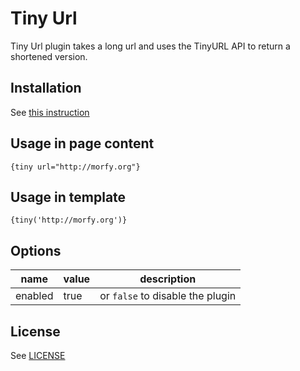# Tiny Url

Tiny Url plugin takes a long url and uses the TinyURL API to return a shortened version.

## Installation
See [this instruction](http://morfy.org/documentation/plugins/plugins-installation)

## Usage in page content

```
{tiny url="http://morfy.org"}
```

## Usage in template

```smarty
{tiny('http://morfy.org')}
```

## Options

| name  | value | description |
|---|---|---|
| enabled | true | or `false` to disable the plugin |

## License
See  [LICENSE](https://github.com/morfy-cms/morfy-plugin-tiny-url/blob/master/LICENSE)
